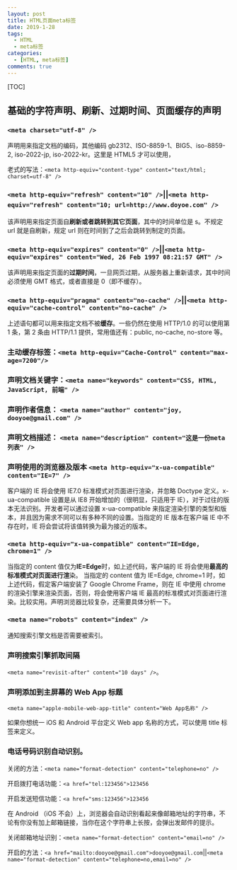 ```yaml
---
layout: post
title: HTML页面meta标签
date: 2019-1-28
tags:
  - HTML
  - meta标签
categories:
  - [HTML, meta标签]
comments: true
---
```


[TOC]

## 基础的字符声明、刷新、过期时间、页面缓存的声明

### `<meta charset="utf-8" />`

声明用来指定文档的编码，其他编码 gb2312、ISO-8859-1、BIG5、iso-8859-2, iso-2022-jp, iso-2022-kr。这里是 HTML5 才可以使用，

老式的写法：`<meta http-equiv="content-type" content="text/html; charset=utf-8" />`

### `<meta http-equiv="refresh" content="10" />`||`<meta http-equiv="refresh" content="10; url=http://www.doyoe.com" />`　　

该声明用来指定页面自**刷新或者跳转到其它页面**，其中的时间单位是 s。不规定 url 就是自刷新，规定 url 则在时间到了之后会跳转到制定的页面。

### `<meta http-equiv="expires" content="0" />`||`<meta http-equiv="expires" content="Wed, 26 Feb 1997 08:21:57 GMT" />`

该声明用来指定页面的**过期时间**，一旦网页过期，从服务器上重新请求，其中时间必须使用 GMT 格式，或者直接是 0（即不缓存）。

### `<meta http-equiv="pragma" content="no-cache" />`||`<meta http-equiv="cache-control" content="no-cache" />`

上述语句都可以用来指定文档不被**缓存**。一些仍然在使用 HTTP/1.0 的可以使用第 1 条，第 2 条由 HTTP/1.1 提供，常用值还有：public, no-cache, no-store 等。

### 主动缓存标签：`<meta http-equiv="Cache-Control" content="max-age=7200"/>`

### 声明文档关键字：`<meta name="keywords" content="CSS, HTML, JavaScript, 前端" />`

### 声明作者信息： `<meta name="author" content="joy, dooyoe@gmail.com" />`

### 声明文档描述： `<meta name="description" content="这是一份meta列表" />`

### 声明使用的浏览器及版本 `<meta http-equiv="x-ua-compatible" content="IE=7" />`

客户端的 IE 将会使用 IE7.0 标准模式对页面进行渲染，并忽略 Doctype 定义。x-ua-compatible 设置是从 IE8 开始增加的（很明显，只适用于 IE），对于过往的版本无法识别。开发者可以通过设置 x-ua-compatible 来指定渲染引擎的类型和版本，并且因为需求不同可以有多种不同的设置。当指定的 IE 版本在客户端 IE 中不存在时，IE 将会尝试将该值转换为最为接近的版本。

### `<meta http-equiv="x-ua-compatible" content="IE=Edge, chrome=1" />`

当指定的 content 值仅为**IE=Edge**时，如上述代码，客户端的 IE 将会使用**最高的标准模式对页面进行渲**染。
当指定的 content 值为 IE=Edge, chrome=1 时，如上述代码，假定客户端安装了 Google Chrome Frame，则在 IE 中使用 chrome 的渲染引擎来渲染页面，否则，将会使用客户端 IE 最高的标准模式对页面进行渲染。比较实用。声明浏览器比较复杂，还需要具体分析一下。

### `<meta name="robots" content="index" />`

通知搜索引擎文档是否需要被索引。

### 声明搜索引擎抓取间隔

`<meta name="revisit-after" content="10 days" />`。

### 声明添加到主屏幕的 Web App 标题

`<meta name="apple-mobile-web-app-title" content="Web App名称" />`

如果你想统一 iOS 和 Android 平台定义 Web app 名称的方式，可以使用 title 标签来定义。

### 电话号码识别自动识别。

关闭的方法：`<meta name="format-detection" content="telephone=no" />`

开启拨打电话功能：`<a href="tel:123456">123456`</a>

开启发送短信功能：`<a href="sms:123456">123456`</a>

在 Android （iOS 不会）上，浏览器会自动识别看起来像邮箱地址的字符串，不论有你没有加上邮箱链接，当你在这个字符串上长按，会弹出发邮件的提示。

关闭邮箱地址识别：`<meta name="format-detection" content="email=no" />`

开启的方法：`<a href="mailto:dooyoe@gmail.com">dooyoe@gmail.com`</a>||`<meta name="format-detection" content="telephone=no,email=no" />`
